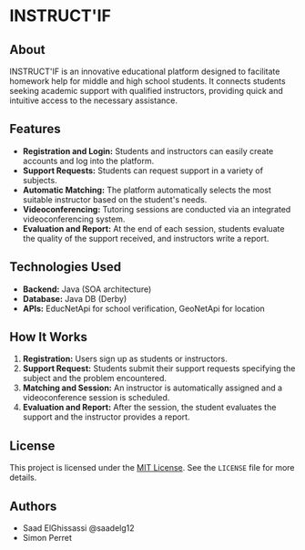 # INSTRUCT'IF

## About
INSTRUCT'IF is an innovative educational platform designed to facilitate homework help for middle and high school students. It connects students seeking academic support with qualified instructors, providing quick and intuitive access to the necessary assistance.

## Features
- **Registration and Login:** Students and instructors can easily create accounts and log into the platform.
- **Support Requests:** Students can request support in a variety of subjects.
- **Automatic Matching:** The platform automatically selects the most suitable instructor based on the student's needs.
- **Videoconferencing:** Tutoring sessions are conducted via an integrated videoconferencing system.
- **Evaluation and Report:** At the end of each session, students evaluate the quality of the support received, and instructors write a report.

## Technologies Used
- **Backend:** Java (SOA architecture)
- **Database:** Java DB (Derby)
- **APIs:** EducNetApi for school verification, GeoNetApi for location

## How It Works
1. **Registration:** Users sign up as students or instructors.
2. **Support Request:** Students submit their support requests specifying the subject and the problem encountered.
3. **Matching and Session:** An instructor is automatically assigned and a videoconference session is scheduled.
4. **Evaluation and Report:** After the session, the student evaluates the support and the instructor provides a report.

## License
This project is licensed under the [MIT License](LICENSE). See the `LICENSE` file for more details.

## Authors
- Saad ElGhissassi @saadelg12
- Simon Perret
